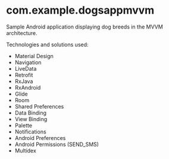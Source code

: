 # com.example.dogsappmvvm

Sample Android application displaying dog breeds in the MVVM architecture.

Technologies and solutions used:

- Material Design
- Navigation
- LiveData
- Retrofit
- RxJava
- RxAndroid
- Glide
- Room
- Shared Preferences
- Data Binding
- View Binding
- Palette
- Notifications
- Android Preferences
- Android Permissions (SEND_SMS)
- Multidex
